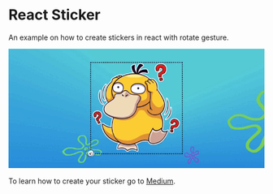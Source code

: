 # React Sticker

An example on how to create stickers in react with rotate gesture.

![demo](/docs/demo.gif)

To learn how to create your sticker go to [Medium](https://medium.com/@muizhassan83/how-to-create-rotate-gesture-in-react-be1c2dd7fb24).
